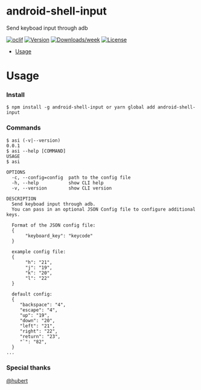 android-shell-input
===================

Send keyboad input through adb

[![oclif](https://img.shields.io/badge/cli-oclif-brightgreen.svg)](https://oclif.io)
[![Version](https://img.shields.io/npm/v/android-shell-input.svg)](https://npmjs.org/package/android-shell-input)
[![Downloads/week](https://img.shields.io/npm/dw/android-shell-input.svg)](https://npmjs.org/package/android-shell-input)
[![License](https://img.shields.io/npm/l/android-shell-input.svg)](https://github.com/aakashsigdel/android-shell-input/blob/master/package.json)

<!-- toc -->
* [Usage](#usage)
<!-- tocstop -->
# Usage
### Install
```sh-session
$ npm install -g android-shell-input or yarn global add android-shell-input
```
### Commands
```sh-session
$ asi (-v|--version)
0.0.1
$ asi --help [COMMAND]
USAGE
$ asi

OPTIONS
  -c, --config=config  path to the config file
  -h, --help           show CLI help
  -v, --version        show CLI version

DESCRIPTION
  Send keyboad input through adb.
  You can pass in an optional JSON Config file to configure additional keys.

  Format of the JSON config file:
  {
       "keyboard_key": "keycode"
  }

  example config file:
  {
       "h": "21",
       "j": "19",
       "k": "20",
       "l": "22"
  }

  default config:
  {
     "backspace": "4",
     "escape": "4",
     "up": "19",
     "down": "20",
     "left": "21",
     "right": "22",
     "return": "23",
     "`": "82",
  }
...
```

### Special thanks
[@hubert](https://github.com/TrebuhD)
